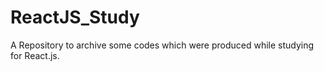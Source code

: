 # ReactJS_Study
A Repository to archive some codes which were produced while studying for React.js.
